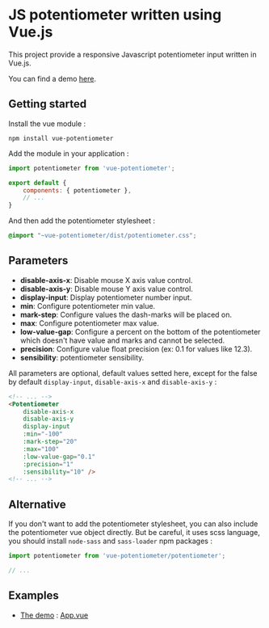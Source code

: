 JS potentiometer written using Vue.js
=====================================

This project provide a responsive Javascript potentiometer input written in
Vue.js.

You can find a demo [here](https://neimheadh.github.io/vue-potentiometer/).

Getting started
---------------

Install the vue module :

```console
npm install vue-potentiometer
```

Add the module in your application :

```js
import potentiometer from 'vue-potentiometer';

export default {
    components: { potentiometer },
    // ...
}
```

And then add the potentiometer stylesheet :

```css
@import "~vue-potentiometer/dist/potentiometer.css";
```

Parameters
----------

*  **disable-axis-x**: Disable mouse X axis value control.
*  **disable-axis-y**: Disable mouse Y axis value control.
*  **display-input**: Display potentiometer number input.
*  **min**: Configure potentiometer min value.
*  **mark-step**: Configure values the dash-marks will be placed on.
*  **max**: Configure potentiometer max value.
*  **low-value-gap**: Configure a percent on the bottom of the
     potentiometer which doesn't have value and marks and cannot be selected.
*  **precision**: Configure value float precision (ex: 0.1 for values like
    12.3).
*  **sensibility**: potentiometer sensibility.

All parameters are optional, default values setted here, except for the false
by default `display-input`, `disable-axis-x` and `disable-axis-y` :

```html
<!-- ... -->
<Potentiometer
    disable-axis-x
    disable-axis-y
    display-input
    :min="-100"
    :mark-step="20"
    :max="100"
    :low-value-gap="0.1"
    :precision="1"
    :sensibility="10" />
<!-- ... -->
```

Alternative
-----------

If you don't want to add the potentiometer stylesheet, you can also include
the potentiometer vue object directly. But be careful, it uses scss language,
you should install `node-sass` and `sass-loader` npm packages :

```js
import potentiometer from 'vue-potentiometer/potentiometer';

// ...
```

Examples
--------

*  [The demo](https://neimheadh.github.io/vue-potentiometer/) :
     [App.vue](https://github.com/neimheadh/vue-potentiometer/blob/master/src/App.vue)
